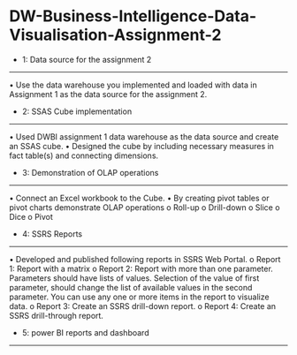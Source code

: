 # DW-Business-Intelligence-Data-Visualisation-Assignment-2


* 1: Data source for the assignment 2
---------------------------------------------
•	Use the data warehouse you implemented and loaded with data in Assignment 1 as the data source for the assignment 2.  
 
* 2: SSAS Cube implementation
---------------------------------------------
•	Used DWBI assignment 1 data warehouse as the data source and create an SSAS cube.
•	Designed the cube by including necessary measures in fact table(s) and connecting dimensions. 
 
* 3: Demonstration of OLAP operations
---------------------------------------------
•	Connect an Excel workbook to the Cube.
•	By creating pivot tables or pivot charts demonstrate OLAP operations
o	Roll-up
o	Drill-down
o	Slice
o	Dice
o	Pivot 
 
* 4: SSRS Reports
---------------------------------------------
•	Developed and published following reports in SSRS Web Portal. 
o	Report 1: Report with a matrix
o	Report 2: Report with more than one parameter. Parameters should have lists of values. Selection of the value of first parameter, should change the list of available values in the second parameter. You can use any one or more items in the report to visualize data.
o	Report 3: Create an SSRS drill-down report.
o	Report 4: Create an SSRS drill-through report.

* 5: power BI reports and dashboard
---------------------------------------------

